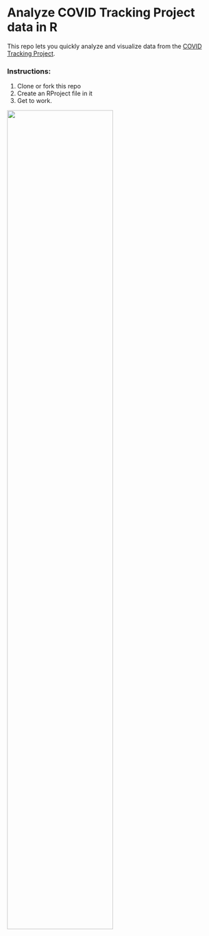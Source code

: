 # Analyze COVID Tracking Project data in R
This repo lets you quickly analyze and visualize data from the [COVID Tracking Project](https://covidtracking.com/).

### Instructions:
1. Clone or fork this repo
2. Create an RProject file in it
3. Get to work.

<img src="https://github.com/sohanmurthy/covid_tracking/blob/master/output/state_hospitalized_grid.jpg" width = 70%>
